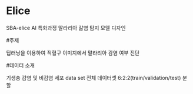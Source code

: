 # Elice
SBA-elice AI 특화과정
말라리아 갊염 탐지 모델 디자인

#주제

딥러닝을 이용하여 적혈구 이미지에서 말라리아 감염 여부 진단

#데이터 소개

기생충 감염 및 비감염 세포 data set
전체 데이터셋 6:2:2(train/validation/test) 분할
